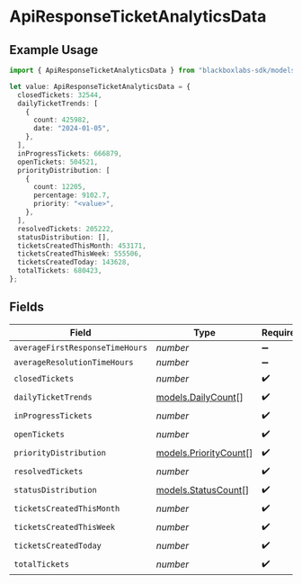 # ApiResponseTicketAnalyticsData

## Example Usage

```typescript
import { ApiResponseTicketAnalyticsData } from "blackboxlabs-sdk/models";

let value: ApiResponseTicketAnalyticsData = {
  closedTickets: 32544,
  dailyTicketTrends: [
    {
      count: 425982,
      date: "2024-01-05",
    },
  ],
  inProgressTickets: 666879,
  openTickets: 504521,
  priorityDistribution: [
    {
      count: 12205,
      percentage: 9102.7,
      priority: "<value>",
    },
  ],
  resolvedTickets: 205222,
  statusDistribution: [],
  ticketsCreatedThisMonth: 453171,
  ticketsCreatedThisWeek: 555506,
  ticketsCreatedToday: 143628,
  totalTickets: 680423,
};
```

## Fields

| Field                                                | Type                                                 | Required                                             | Description                                          |
| ---------------------------------------------------- | ---------------------------------------------------- | ---------------------------------------------------- | ---------------------------------------------------- |
| `averageFirstResponseTimeHours`                      | *number*                                             | :heavy_minus_sign:                                   | N/A                                                  |
| `averageResolutionTimeHours`                         | *number*                                             | :heavy_minus_sign:                                   | N/A                                                  |
| `closedTickets`                                      | *number*                                             | :heavy_check_mark:                                   | N/A                                                  |
| `dailyTicketTrends`                                  | [models.DailyCount](../models/dailycount.md)[]       | :heavy_check_mark:                                   | N/A                                                  |
| `inProgressTickets`                                  | *number*                                             | :heavy_check_mark:                                   | N/A                                                  |
| `openTickets`                                        | *number*                                             | :heavy_check_mark:                                   | N/A                                                  |
| `priorityDistribution`                               | [models.PriorityCount](../models/prioritycount.md)[] | :heavy_check_mark:                                   | N/A                                                  |
| `resolvedTickets`                                    | *number*                                             | :heavy_check_mark:                                   | N/A                                                  |
| `statusDistribution`                                 | [models.StatusCount](../models/statuscount.md)[]     | :heavy_check_mark:                                   | N/A                                                  |
| `ticketsCreatedThisMonth`                            | *number*                                             | :heavy_check_mark:                                   | N/A                                                  |
| `ticketsCreatedThisWeek`                             | *number*                                             | :heavy_check_mark:                                   | N/A                                                  |
| `ticketsCreatedToday`                                | *number*                                             | :heavy_check_mark:                                   | N/A                                                  |
| `totalTickets`                                       | *number*                                             | :heavy_check_mark:                                   | N/A                                                  |